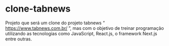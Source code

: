 # clone-tabnews

Projeto que será um clone do projeto tabnews “ https://www.tabnews.com.br/ ”, mas com o objetivo de treinar programação utilizando as tecnologias como JavaScript, React.js, o framework Next.js entre outras.
